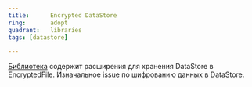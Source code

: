 ```yaml
---
title:      Encrypted DataStore
ring:       adopt
quadrant:   libraries
tags: [datastore]

---
```


[Библиотека][encrypted_data_store] содержит расширения для хранения DataStore в EncryptedFile.
Изначальное [issue][issue] по шифрованию данных в DataStore.

<!-- Links -->
[encrypted_data_store]: https://github.com/osipxd/encrypted-datastore?tab=readme-ov-file
[issue]: https://issuetracker.google.com/issues/167697691